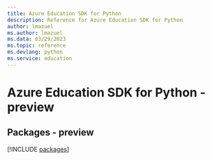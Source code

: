 ```yaml
---
title: Azure Education SDK for Python
description: Reference for Azure Education SDK for Python
author: lmazuel
ms.author: lmazuel
ms.data: 03/29/2023
ms.topic: reference
ms.devlang: python
ms.service: education
---
```

# Azure Education SDK for Python - preview
## Packages - preview
[!INCLUDE [packages](education-index.md)]